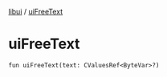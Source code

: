 [libui](README.md) / [uiFreeText](ui-free-text.md)

# uiFreeText

`fun uiFreeText(text: CValuesRef<ByteVar>?)`